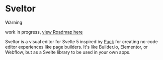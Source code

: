 # Sveltor

> [!WARNING]
> work in progress, [view Roadmap here](https://github.com/dotnize/sveltor/issues/1)

Sveltor is a visual editor for Svelte 5 inspired by [Puck](https://puckeditor.com) for creating no-code editor experiences like page builders. It's like Builder.io, Elementor, or Webflow, but as a Svelte library to be used in your own apps.

